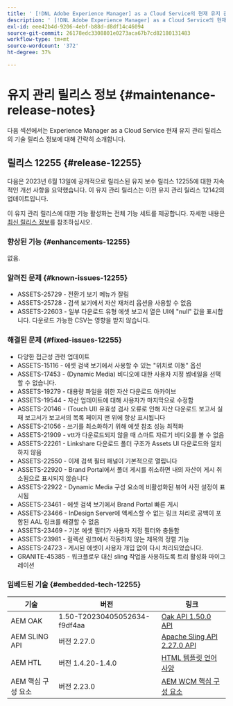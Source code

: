 ```yaml
---
title: ' [!DNL Adobe Experience Manager] as a Cloud Service의 현재 유지 관리 릴리스 정보입니다.'
description: ' [!DNL Adobe Experience Manager] as a Cloud Service의 현재 유지 관리 릴리스 정보입니다.'
exl-id: eee42b4d-9206-4ebf-b88d-d8df14c46094
source-git-commit: 26178edc3308801e0273aca67b7cd82180131483
workflow-type: tm+mt
source-wordcount: '372'
ht-degree: 37%

---
```


# 유지 관리 릴리스 정보 {#maintenance-release-notes}

다음 섹션에서는 Experience Manager as a Cloud Service 현재 유지 관리 릴리스의 기술 릴리스 정보에 대해 간략히 소개합니다.

## 릴리스 12255 {#release-12255}

다음은 2023년 6월 13일에 공개적으로 릴리스된 유지 보수 릴리스 12255에 대한 지속적인 개선 사항을 요약했습니다. 이 유지 관리 릴리스는 이전 유지 관리 릴리스 12142의 업데이트입니다.

이 유지 관리 릴리스에 대한 기능 활성화는 전체 기능 세트를 제공합니다. 자세한 내용은 [최신 릴리스 정보](/help/release-notes/release-notes-cloud/release-notes-current.md)를 참조하십시오.

### 향상된 기능 {#enhancements-12255}

없음.

### 알려진 문제 {#known-issues-12255}

- ASSETS-25729 - 전환기 보기 메뉴가 잘림
- ASSETS-25728 - 검색 보기에서 자산 재처리 옵션을 사용할 수 없음
- ASSETS-22603 - 일부 다운로드 유형 에셋 보고서 열은 UI에 &quot;null&quot; 값을 표시합니다. 다운로드 가능한 CSV는 영향을 받지 않습니다.

### 해결된 문제 {#fixed-issues-12255}

- 다양한 접근성 관련 업데이트
- ASSETS-15116 - 에셋 검색 보기에서 사용할 수 있는 &quot;위치로 이동&quot; 옵션
- ASSETS-17453 - (Dynamic Media) 비디오에 대한 사용자 지정 썸네일을 선택할 수 없습니다.
- ASSETS-19279 - 대용량 파일을 위한 자산 다운로드 아카이브
- ASSETS-19544 - 자산 업데이트에 대해 사용자가 마지막으로 수정함
- ASSETS-20146 - (Touch UI) 유효성 검사 오류로 인해 자산 다운로드 보고서 실패 보고서가 보고서의 목록 페이지 맨 위에 항상 표시됩니다
- ASSETS-21056 - 쓰기를 최소화하기 위해 에셋 참조 성능 최적화
- ASSETS-21909 - vtt가 다운로드되지 않을 때 스마트 자르기 비디오를 볼 수 없음
- ASSETS-22261 - Linkshare 다운로드 폴더 구조가 Assets UI 다운로드와 일치하지 않음
- ASSETS-22550 - 이제 검색 필터 패널이 기본적으로 열립니다
- ASSETS-22920 - Brand Portal에서 폴더 게시를 취소하면 내의 자산이 게시 취소됨으로 표시되지 않습니다
- ASSETS-22922 - Dynamic Media 구성 요소에 비활성화된 뷰어 사전 설정이 표시됨
- ASSETS-23461 - 에셋 검색 보기에서 Brand Portal 빠른 게시
- ASSETS-23466 - InDesign Server에 액세스할 수 없는 링크 처리로 공백이 포함된 AAL 링크를 해결할 수 없음
- ASSETS-23469 - 기본 에셋 필터가 사용자 지정 필터와 충돌함
- ASSETS-23981 - 컬렉션 링크에서 작동하지 않는 제목의 정렬 기능
- ASSETS-24723 - 게시된 에셋이 사용자 개입 없이 다시 처리되었습니다.
- GRANITE-45385 - 워크플로우 대신 sling 작업을 사용하도록 트리 활성화 마이그레이션

### 임베드된 기술 {#embedded-tech-12255}

| 기술 | 버전 | 링크 |
|---|---|---|
| AEM OAK | 1.50-T20230405052634-f9df4aa | [Oak API 1.50.0 API](https://www.javadoc.io/doc/org.apache.jackrabbit/oak-api/1.50.0/index.html) |
| AEM SLING API | 버전 2.27.0 | [Apache Sling API 2.27.0 API](https://www.javadoc.io/doc/org.apache.sling/org.apache.sling.api/latest/index.html) |
| AEM HTL | 버전 1.4.20-1.4.0 | [HTML 템플릿 언어 사양](https://github.com/adobe/htl-spec) |
| AEM 핵심 구성 요소 | 버전 2.23.0 | [AEM WCM 핵심 구성 요소](https://github.com/adobe/aem-core-wcm-components) |
